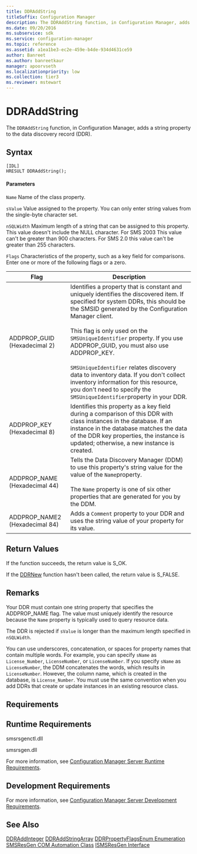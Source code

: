```yaml
---
title: DDRAddString
titleSuffix: Configuration Manager
description: The DDRAddString function, in Configuration Manager, adds a string property to the data discovery record (DDR).
ms.date: 09/20/2016
ms.subservice: sdk
ms.service: configuration-manager
ms.topic: reference
ms.assetid: a1ea1be3-ec2e-459e-b4de-934d4631ce59
author: Banreet
ms.author: banreetkaur
manager: apoorvseth
ms.localizationpriority: low
ms.collection: tier3
ms.reviewer: mstewart
---
```

# DDRAddString
The `DDRAddString` function, in Configuration Manager, adds a string property to the data discovery record (DDR).

## Syntax

```
[IDL]
HRESULT DDRAddString();
```

#### Parameters
 `Name`
 Name of the class property.

 `sValue`
 Value assigned to the property. You can only enter string values from the single-byte character set.

 `nSQLWidth`
 Maximum length of a string that can be assigned to this property. This value doesn't include the NULL character. For SMS 2003 This value can't be greater than 900 characters. For SMS 2.0 this value can't be greater than 255 characters.

 `Flags`
 Characteristics of the property, such as a key field for comparisons. Enter one or more of the following flags or a zero.

|Flag|Description|
|----------|-----------------|
|ADDPROP_GUID (Hexadecimal 2)|Identifies a property that is constant and uniquely identifies the discovered item. If specified for system DDRs, this should be the SMSID generated by the Configuration Manager client.<br /><br /> This flag is only used on the `SMSUniqueIdentifier` property. If you use ADDPROP_GUID, you must also use ADDPROP_KEY.<br /><br /> `SMSUniqueIdentifier` relates discovery data to inventory data. If you don't collect inventory information for this resource, you don't need to specify the `SMSUniqueIdentifier`property in your DDR.|
|ADDPROP_KEY (Hexadecimal 8)|Identifies this property as a key field during a comparison of this DDR with class instances in the database. If an instance in the database matches the data of the DDR key properties, the instance is updated; otherwise, a new instance is created.|
|ADDPROP_NAME (Hexadecimal 44)|Tells the Data Discovery Manager (DDM) to use this property's string value for the value of the `Name`property.<br /><br /> The `Name` property is one of six other properties that are generated for you by the DDM.|
|ADDPROP_NAME2 (Hexadecimal 84)|Adds a `Comment` property to your DDR and uses the string value of your property for its value.|

## Return Values
 If the function succeeds, the return value is S_OK.

 If the [DDRNew](../../../../../develop/reference/core/servers/configure/ddrnew.md) function hasn't been called, the return value is S_FALSE.

## Remarks
 Your DDR must contain one string property that specifies the ADDPROP_NAME flag. The value must uniquely identify the resource because the `Name` property is typically used to query resource data.

 The DDR is rejected if `sValue` is longer than the maximum length specified in `nSQLWidth`.

 You can use underscores, concatenation, or spaces for property names that contain multiple words. For example, you can specify `sName` as `License_Number`, `LicenseNumber`, or `LicenseNumber`. If you specify `sName` as `LicenseNumber`, the DDM concatenates the words, which results in `LicenseNumber`. However, the column name, which is created in the database, is `License_Number`. You must use the same convention when you add DDRs that create or update instances in an existing resource class.

## Requirements

## Runtime Requirements
 smsrsgenctl.dll

 smsrsgen.dll

 For more information, see [Configuration Manager Server Runtime Requirements](../../../../../develop/core/reqs/server-runtime-requirements.md).

## Development Requirements
 For more information, see [Configuration Manager Server Development Requirements](../../../../../develop/core/reqs/server-development-requirements.md).

## See Also
 [DDRAddInteger](../../../../../develop/reference/core/servers/configure/ddraddinteger.md)
 [DDRAddStringArray](../../../../../develop/reference/core/servers/configure/ddraddstringarray.md)
 [DDRPropertyFlagsEnum Enumeration](../../../../../develop/reference/core/servers/configure/ddrpropertyflagsenum-enumeration.md)
 [SMSResGen COM Automation Class](../../../../../develop/reference/core/servers/configure/smsresgen-com-automation-class.md)
 [ISMSResGen Interface](../../../../../develop/reference/core/servers/configure/ismsresgen-interface.md)
